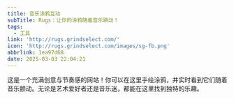 ```yaml
---
title: 音乐涂鸦互动
subTitle: Rugs：让你的涂鸦随着音乐跳动！
tags:
  - 工具
link: 'http://rugs.grindselect.com/'
icon: 'http://rugs.grindselect.com/images/sg-fb.png'
abbrlink: 1ea97d68
date: 2025-03-03 22:04:21
---
```


这是一个充满创意与节奏感的网站！你可以在这里手绘涂鸦，并实时看到它们随着音乐颤动。无论是艺术爱好者还是音乐迷，都能在这里找到独特的乐趣。